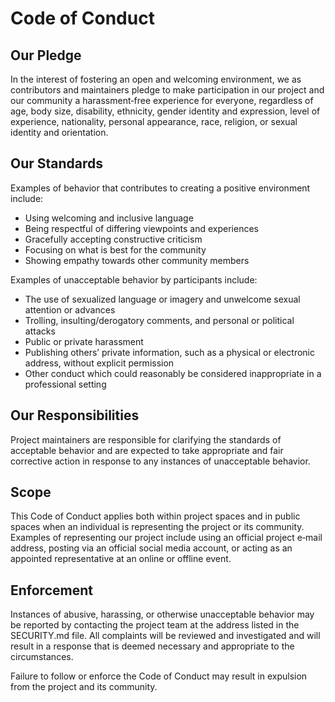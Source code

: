 # Code of Conduct

## Our Pledge

In the interest of fostering an open and welcoming environment, we as
contributors and maintainers pledge to make participation in our project and
our community a harassment‑free experience for everyone, regardless of age,
body size, disability, ethnicity, gender identity and expression, level of
experience, nationality, personal appearance, race, religion, or sexual
identity and orientation.

## Our Standards

Examples of behavior that contributes to creating a positive environment
include:

* Using welcoming and inclusive language
* Being respectful of differing viewpoints and experiences
* Gracefully accepting constructive criticism
* Focusing on what is best for the community
* Showing empathy towards other community members

Examples of unacceptable behavior by participants include:

* The use of sexualized language or imagery and unwelcome sexual attention or
  advances
* Trolling, insulting/derogatory comments, and personal or political attacks
* Public or private harassment
* Publishing others’ private information, such as a physical or electronic
  address, without explicit permission
* Other conduct which could reasonably be considered inappropriate in a
  professional setting

## Our Responsibilities

Project maintainers are responsible for clarifying the standards of acceptable
behavior and are expected to take appropriate and fair corrective action in
response to any instances of unacceptable behavior.

## Scope

This Code of Conduct applies both within project spaces and in public spaces
when an individual is representing the project or its community. Examples of
representing our project include using an official project e‑mail address,
posting via an official social media account, or acting as an appointed
representative at an online or offline event.

## Enforcement

Instances of abusive, harassing, or otherwise unacceptable behavior may be
reported by contacting the project team at the address listed in the
SECURITY.md file. All complaints will be reviewed and investigated and will
result in a response that is deemed necessary and appropriate to the
circumstances.

Failure to follow or enforce the Code of Conduct may result in expulsion from
the project and its community.